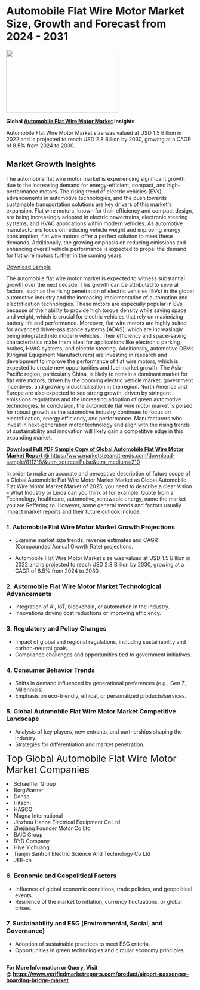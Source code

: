 <H1>Automobile Flat Wire Motor Market Size, Growth and Forecast from 2024 - 2031</H1><img class="aligncenter size-medium wp-image-584254" src="https://thirdeyenews.in/wp-content/uploads/2024/09/Global-Market-Research-300x168.jpeg" alt="" width="300" height="168" /><p><strong>Global&nbsp;<a href="https://www.marketsizeandtrends.com/download-sample/811218/&amp;utm_source=Pulse&amp;utm_medium=210">Automobile Flat Wire Motor Market</a> Insights</strong></p><p>Automobile Flat Wire Motor Market size was valued at USD 1.5 Billion in 2022 and is projected to reach USD 2.8 Billion by 2030, growing at a CAGR of 8.5% from 2024 to 2030.</p><p><h2>Market Growth Insights</h2> <p>The automobile flat wire motor market is experiencing significant growth due to the increasing demand for energy-efficient, compact, and high-performance motors. The rising trend of electric vehicles (EVs), advancements in automotive technologies, and the push towards sustainable transportation solutions are key drivers of this market's expansion. Flat wire motors, known for their efficiency and compact design, are being increasingly adopted in electric powertrains, electronic steering systems, and HVAC applications within modern vehicles. As automotive manufacturers focus on reducing vehicle weight and improving energy consumption, flat wire motors offer a perfect solution to meet these demands. Additionally, the growing emphasis on reducing emissions and enhancing overall vehicle performance is expected to propel the demand for flat wire motors further in the coming years.</p> <p><a href="#">Download Sample</a></p> <p>The automobile flat wire motor market is expected to witness substantial growth over the next decade. This growth can be attributed to several factors, such as the rising penetration of electric vehicles (EVs) in the global automotive industry and the increasing implementation of automation and electrification technologies. These motors are especially popular in EVs because of their ability to provide high torque density while saving space and weight, which is crucial for electric vehicles that rely on maximizing battery life and performance. Moreover, flat wire motors are highly suited for advanced driver-assistance systems (ADAS), which are increasingly being integrated into modern vehicles. Their efficiency and space-saving characteristics make them ideal for applications like electronic parking brakes, HVAC systems, and electric steering. Additionally, automotive OEMs (Original Equipment Manufacturers) are investing in research and development to improve the performance of flat wire motors, which is expected to create new opportunities and fuel market growth. The Asia-Pacific region, particularly China, is likely to remain a dominant market for flat wire motors, driven by the booming electric vehicle market, government incentives, and growing industrialization in the region. North America and Europe are also expected to see strong growth, driven by stringent emissions regulations and the increasing adoption of green automotive technologies. In conclusion, the automobile flat wire motor market is poised for robust growth as the automotive industry continues to focus on electrification, energy efficiency, and performance. Manufacturers who invest in next-generation motor technology and align with the rising trends of sustainability and innovation will likely gain a competitive edge in this expanding market.</p> <p><a href="#"></p><p><span class=""><strong>Download Full PDF Sample Copy of Global Automobile Flat Wire Motor Market Report</strong> @ <a href="https://www.marketsizeandtrends.com/download-sample/811218/&amp;utm_source=Pulse&amp;utm_medium=210" target="_blank">https://www.marketsizeandtrends.com/download-sample/811218/&amp;utm_source=Pulse&amp;utm_medium=210</a></span></p><p>In order to make an accurate and perceptive description of future scope of a Global&nbsp;Automobile Flat Wire Motor Market Market as Global&nbsp;Automobile Flat Wire Motor Market Market of 2025, you need to describe a clear Vision &ndash; What Industry or Linda can you think of for example: Quote from a Technology, healthcare, automotive, renewable energy, name the market you are Reffering to. However, some general trends and factors usually impact market reports and their future outlook include:</p><h3>1.&nbsp;<strong>Automobile Flat Wire Motor Market Growth Projections</strong></h3><ul><li>Examine market size trends, revenue estimates and CAGR (Compounded Annual Growth Rate) projections.</li><li><p>Automobile Flat Wire Motor Market size was valued at USD 1.5 Billion in 2022 and is projected to reach USD 2.8 Billion by 2030, growing at a CAGR of 8.5% from 2024 to 2030.</p></li></ul><h3>2.&nbsp;<strong>Automobile Flat Wire Motor Market Technological Advancements</strong></h3><ul><li>Integration of AI, IoT, blockchain, or automation in the industry.</li><li>Innovations driving cost reductions or improving efficiency.</li></ul><h3>3.&nbsp;<strong>Regulatory and Policy Changes</strong></h3><ul><li>Impact of global and regional regulations, including sustainability and carbon-neutral goals.</li><li>Compliance challenges and opportunities tied to government initiatives.</li></ul><h3>4.&nbsp;<strong>Consumer Behavior Trends</strong></h3><ul><li>Shifts in demand influenced by generational preferences (e.g., Gen Z, Millennials).</li><li>Emphasis on eco-friendly, ethical, or personalized products/services.</li></ul><h3>5.&nbsp;<strong>Global Automobile Flat Wire Motor Market Competitive Landscape</strong></h3><ul><li>Analysis of key players, new entrants, and partnerships shaping the industry.</li><li>Strategies for differentiation and market penetration.</li></ul><p data-pm-slice="1 1 []"><span style="color: inherit; font-family: inherit; font-size: 25px;">Top Global Automobile Flat Wire Motor Market Companies</span></p><div class="" data-test-id=""><p><li>Schaeffler Group</li><li> BorgWarner</li><li> Denso</li><li> Hitachi</li><li> HASCO</li><li> Magna International</li><li> Jinzhou Hanna Electrical Equipment Co Ltd</li><li> Zhejiang Founder Motor Co Ltd</li><li> BAIC Group</li><li> BYD Company</li><li> Hive Yichuang</li><li> Tianjin Santroll Electric Science And Technology Co Ltd</li><li> JEE-cn</li></p></div><h3>6.&nbsp;<strong>Economic and Geopolitical Factors</strong></h3><ul><li>Influence of global economic conditions, trade policies, and geopolitical events.</li><li>Resilience of the market to inflation, currency fluctuations, or global crises.</li></ul><h3>7.&nbsp;<strong>Sustainability and ESG (Environmental, Social, and Governance)</strong></h3><ul><li>Adoption of sustainable practices to meet ESG criteria.</li><li>Opportunities in green technologies and circular economy principles.</li></ul><h2><strong style="font-size: 14px;">For More Information or Query, Visit @&nbsp;</strong><a style="background-color: #ffffff; font-size: 14px;" href="https://www.marketsizeandtrends.com/report/automobile-flat-wire-motor-market/" target="_blank">https://www.verifiedmarketreports.com/product/airport-passenger-boarding-bridge-market</a></h2>
